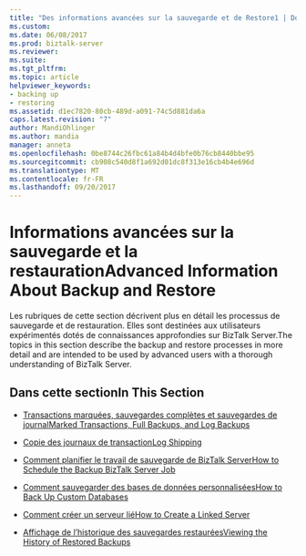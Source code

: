 ```yaml
---
title: "Des informations avancées sur la sauvegarde et de Restore1 | Documents Microsoft"
ms.custom: 
ms.date: 06/08/2017
ms.prod: biztalk-server
ms.reviewer: 
ms.suite: 
ms.tgt_pltfrm: 
ms.topic: article
helpviewer_keywords:
- backing up
- restoring
ms.assetid: d1ec7820-80cb-489d-a091-74c5d881da6a
caps.latest.revision: "7"
author: MandiOhlinger
ms.author: mandia
manager: anneta
ms.openlocfilehash: 0be8744c26fbc61a84b4d4bfe0b76cb8440bbe95
ms.sourcegitcommit: cb908c540d8f1a692d01dc8f313e16cb4b4e696d
ms.translationtype: MT
ms.contentlocale: fr-FR
ms.lasthandoff: 09/20/2017
---
```

# <a name="advanced-information-about-backup-and-restore"></a><span data-ttu-id="19348-102">Informations avancées sur la sauvegarde et la restauration</span><span class="sxs-lookup"><span data-stu-id="19348-102">Advanced Information About Backup and Restore</span></span>
<span data-ttu-id="19348-103">Les rubriques de cette section décrivent plus en détail les processus de sauvegarde et de restauration. Elles sont destinées aux utilisateurs expérimentés dotés de connaissances approfondies sur BizTalk Server.</span><span class="sxs-lookup"><span data-stu-id="19348-103">The topics in this section describe the backup and restore processes in more detail and are intended to be used by advanced users with a thorough understanding of BizTalk Server.</span></span>  
  
## <a name="in-this-section"></a><span data-ttu-id="19348-104">Dans cette section</span><span class="sxs-lookup"><span data-stu-id="19348-104">In This Section</span></span>  
  
-   [<span data-ttu-id="19348-105">Transactions marquées, sauvegardes complètes et sauvegardes de journal</span><span class="sxs-lookup"><span data-stu-id="19348-105">Marked Transactions, Full Backups, and Log Backups</span></span>](../core/marked-transactions-full-backups-and-log-backups.md)  
  
-   [<span data-ttu-id="19348-106">Copie des journaux de transaction</span><span class="sxs-lookup"><span data-stu-id="19348-106">Log Shipping</span></span>](../core/log-shipping.md)  
  
-   [<span data-ttu-id="19348-107">Comment planifier le travail de sauvegarde de BizTalk Server</span><span class="sxs-lookup"><span data-stu-id="19348-107">How to Schedule the Backup BizTalk Server Job</span></span>](../core/how-to-schedule-the-backup-biztalk-server-job.md)  
  
-   [<span data-ttu-id="19348-108">Comment sauvegarder des bases de données personnalisées</span><span class="sxs-lookup"><span data-stu-id="19348-108">How to Back Up Custom Databases</span></span>](../core/how-to-back-up-custom-databases.md)  
  
-   [<span data-ttu-id="19348-109">Comment créer un serveur lié</span><span class="sxs-lookup"><span data-stu-id="19348-109">How to Create a Linked Server</span></span>](../core/how-to-create-a-linked-server.md)  
  
-   [<span data-ttu-id="19348-110">Affichage de l’historique des sauvegardes restaurées</span><span class="sxs-lookup"><span data-stu-id="19348-110">Viewing the History of Restored Backups</span></span>](../core/viewing-the-history-of-restored-backups.md)